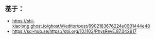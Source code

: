 ## 基于：
- https://shi-xiaolong.ghost.io/ghost/#/editor/post/6902183676224e0001444e48
- https://sci-hub.se/https://doi.org/10.1103/PhysRevE.87.042917

